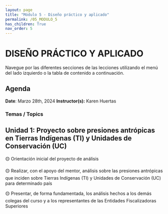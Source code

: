 ```yaml
---
layout: page
title: "Módulo 5 - Diseño práctico y aplicado"
permalink: /05_MODULO_5
has_children: True
nav_order: 5
---
```


# DISEÑO PRÁCTICO Y APLICADO
Navegue por las diferentes secciones de las lecciones utilizando el menú del lado izquierdo o la tabla de contenido a continuación.

## Agenda
**Date**: Marzo 28th, 2024
**Instructor(s):** Karen Huertas

### Temas / Topics

## Unidad 1: Proyecto sobre presiones antrópicas en Tierras Indígenas (TI) y Unidades de Conservación (UC)

🟡 Orientación inicial del proyecto de análisis

🟡 Realizar, con el apoyo del mentor, análisis sobre las presiones antrópicas que inciden sobre Tierras Indígenas (TI) y Unidades de Conservación (UC) para determinado país

🟡 Presentar, de forma fundamentada, los análisis hechos a los demás colegas del curso y a los representantes de las Entidades Fiscalizadoras Superiores


